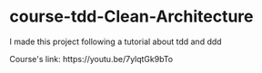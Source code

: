 # course-tdd-Clean-Architecture

<p>I made this project following a tutorial about tdd and ddd</p>

<p>Course's link: https://youtu.be/7ylqtGk9bTo</p>

